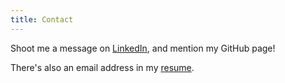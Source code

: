 ```yaml
---
title: Contact
---
```


Shoot me a message on [LinkedIn](https://www.linkedin.com/pub/kynan-rilee/69/8a6/833), and mention my GitHub page!

There's also an email address in my [resume](/resume.pdf).
